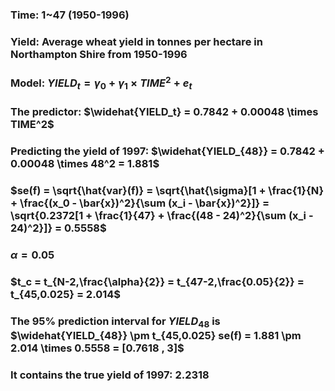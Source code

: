 ### Time: 1~47 (1950-1996)

### Yield: Average wheat yield in tonnes per hectare in Northampton Shire from 1950-1996

### Model: $YIELD_t = \gamma_0 + \gamma_1 \times TIME^2 + e_t$ 
### The predictor: $\widehat{YIELD_t} = 0.7842 + 0.00048 \times TIME^2$

### Predicting the yield of 1997: $\widehat{YIELD_{48}} = 0.7842 + 0.00048 \times 48^2 = 1.881$

### $se(f) = \sqrt{\hat{var}(f)} = \sqrt{\hat{\sigma}[1 + \frac{1}{N} + \frac{(x_0 - \bar{x})^2}{\sum (x_i - \bar{x})^2}]} = \sqrt{0.2372[1 + \frac{1}{47} + \frac{(48 - 24)^2}{\sum (x_i - 24)^2}]} = 0.5558$

### $\alpha = 0.05$

### $t_c = t_{N-2,\frac{\alpha}{2}} = t_{47-2,\frac{0.05}{2}} = t_{45,0.025} = 2.014$

### The 95% prediction interval for $YIELD_{48}$ is $\widehat{YIELD_{48}} \pm t_{45,0.025} se(f) = 1.881 \pm 2.014 \times 0.5558 = [0.7618 , 3]$

### It contains the true yield of 1997: 2.2318
